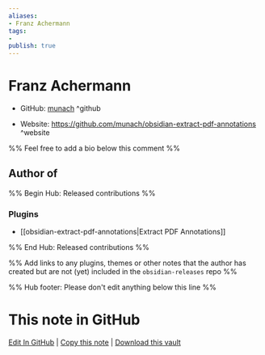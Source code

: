 ```yaml
---
aliases:
- Franz Achermann
tags:
- 
publish: true
---
```


# Franz Achermann

- GitHub: [munach](https://github.com/munach/) ^github
<!-- - Discord: `@` ^discord-->
- Website: <https://github.com/munach/obsidian-extract-pdf-annotations> ^website
<!-- - [[Publish sites|Publish site]]: ^publish-->

%% Feel free to add a bio below this comment %%


## Author of

%% Begin Hub: Released contributions %%
### Plugins
- [[obsidian-extract-pdf-annotations|Extract PDF Annotations]]

%% End Hub: Released contributions %%

%% Add links to any plugins, themes or other notes that the author has created but are not (yet) included in the `obsidian-releases` repo %%

<!--
### Unlisted plugins

- 
-->

<!--
### Others

- 
-->

<!--
## Sponsor this author

- [[GitHub sponsors]]: [Sponsor @munach on GitHub Sponsors](https://github.com/sponsors/munach) ^github-sponsor
- [[Buy me a coffee]]: ^buy-me-a-coffee
- [[PayPal]]: ^paypal
- [[Patreon]]: ^patreon

-->

<!--
## Follow this author

- [[YouTube Channels|On YouTube]]: ^youtube
- Twitter: ^twitter
- ...
-->

%% Hub footer: Please don't edit anything below this line %%

# This note in GitHub

<span class="git-footer">[Edit In GitHub](https://github.dev/obsidian-community/obsidian-hub/blob/main/01%20-%20Community/People/munach.md "git-hub-edit-note") | [Copy this note](https://raw.githubusercontent.com/obsidian-community/obsidian-hub/main/01%20-%20Community/People/munach.md "git-hub-copy-note") | [Download this vault](https://github.com/obsidian-community/obsidian-hub/archive/refs/heads/main.zip "git-hub-download-vault") </span>
